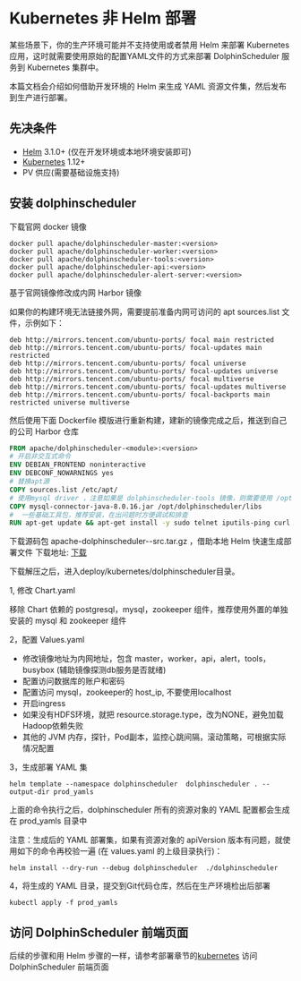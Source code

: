 # Kubernetes 非 Helm 部署

某些场景下，你的生产环境可能并不支持使用或者禁用 Helm 来部署 Kubernetes 应用，这时就需要使用原始的配置YAML文件的方式来部署 DolphinScheduler 服务到 Kubernetes 集群中。

本篇文档会介绍如何借助开发环境的 Helm 来生成 YAML 资源文件集，然后发布到生产进行部署。

## 先决条件

- [Helm](https://helm.sh/) 3.1.0+ (仅在开发环境或本地环境安装即可)
- [Kubernetes](https://kubernetes.io/) 1.12+
- PV 供应(需要基础设施支持)

## 安装 dolphinscheduler

下载官网 docker 镜像 

```
docker pull apache/dolphinscheduler-master:<version>
docker pull apache/dolphinscheduler-worker:<version>
docker pull apache/dolphinscheduler-tools:<version>
docker pull apache/dolphinscheduler-api:<version>
docker pull apache/dolphinscheduler-alert-server:<version>
```

基于官网镜像修改成内网 Harbor 镜像 

如果你的构建环境无法链接外网，需要提前准备内网可访问的 apt sources.list 文件，示例如下：
```shell
deb http://mirrors.tencent.com/ubuntu-ports/ focal main restricted
deb http://mirrors.tencent.com/ubuntu-ports/ focal-updates main restricted
deb http://mirrors.tencent.com/ubuntu-ports/ focal universe
deb http://mirrors.tencent.com/ubuntu-ports/ focal-updates universe
deb http://mirrors.tencent.com/ubuntu-ports/ focal multiverse
deb http://mirrors.tencent.com/ubuntu-ports/ focal-updates multiverse
deb http://mirrors.tencent.com/ubuntu-ports/ focal-backports main restricted universe multiverse
```

然后使用下面 Dockerfile 模版进行重新构建，建新的镜像完成之后，推送到自己的公司 Harbor 仓库

```Dockerfile
FROM apache/dolphinscheduler-<module>:<version>
# 开启非交互式命令
ENV DEBIAN_FRONTEND noninteractive
ENV DEBCONF_NOWARNINGS yes
# 替换apt源
COPY sources.list /etc/apt/
# 使用mysql driver ，注意如果是 dolphinscheduler-tools 镜像，则需要使用 /opt/dolphinscheduler/tools/libs 目录
COPY mysql-connector-java-8.0.16.jar /opt/dolphinscheduler/libs
#  一些基础工具包，推荐安装，在出问题时方便调试和排查
RUN apt-get update && apt-get install -y sudo telnet iputils-ping curl dnsutils iproute2 vim traceroute procps nload
```

下载源码包 apache-dolphinscheduler-<version>-src.tar.gz ，借助本地 Helm 快速生成部署文件 下载地址: [下载](https://dolphinscheduler.apache.org/zh-cn/download)

下载解压之后，进入deploy/kubernetes/dolphinscheduler目录。

1, 修改 Chart.yaml 

移除 Chart 依赖的 postgresql，mysql，zookeeper 组件，推荐使用外置的单独安装的 mysql 和 zookeeper 组件

2，配置 Values.yaml

- 修改镜像地址为内网地址，包含 master，worker，api，alert，tools，busybox (辅助镜像探测db服务是否就绪)
- 配置访问数据库的账户和密码
- 配置访问 mysql，zookeeper的 host_ip, 不要使用localhost
- 开启ingress
- 如果没有HDFS环境，就把 resource.storage.type，改为NONE，避免加载Hadoop依赖失败
- 其他的 JVM 内存，探针，Pod副本，监控心跳间隔，滚动策略，可根据实际情况配置

3，生成部署 YAML 集
```shell
helm template --namespace dolphinscheduler  dolphinscheduler . --output-dir prod_yamls
```
上面的命令执行之后，dolphinscheduler 所有的资源对象的 YAML 配置都会生成在 prod_yamls 目录中

注意：生成后的 YAML 部署集，如果有资源对象的 apiVersion 版本有问题，就使用如下的命令再校验一遍 (在 values.yaml 的上级目录执行)：
```shell
helm install --dry-run --debug dolphinscheduler  ./dolphinscheduler
```
4，将生成的 YAML 目录，提交到Git代码仓库，然后在生产环境检出后部署

```shell
kubectl apply -f prod_yamls
```

## 访问 DolphinScheduler 前端页面

后续的步骤和用 Helm 步骤的一样，请参考部署章节的[kubernetes](./kubernetes.md) 访问 DolphinScheduler 前端页面


